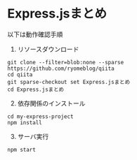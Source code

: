 # Express.jsまとめ

以下は動作確認手順

1. リソースダウンロード

```
git clone --filter=blob:none --sparse https://github.com/ryomeblog/qiita
cd qiita
git sparse-checkout set Express.jsまとめ
cd Express.jsまとめ
```

2. 依存関係のインストール

```
cd my-express-project
npm install
```

3. サーバ実行

```
npm start
```
